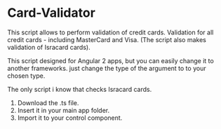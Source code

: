 # Card-Validator
This script allows to perform validation of credit cards. Validation for all credit cards - including MasterCard and Visa. (The script also makes validation of Isracard cards).

This script designed for Angular 2 apps, but you can easily change it to another frameworks. just change the type of the argument to to your chosen type.

The only script i know that checks Isracard cards.

1. Download the .ts file.
2. Insert it in your main app folder.
3. Import it to your control component.
